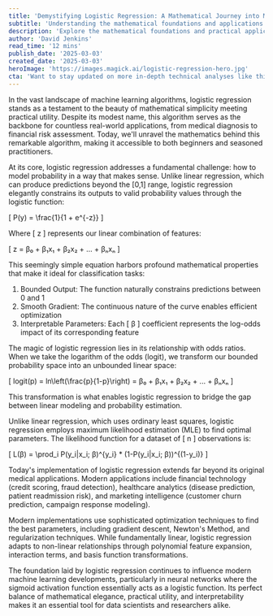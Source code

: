 ```yaml
---
title: 'Demystifying Logistic Regression: A Mathematical Journey into Machine Learning''s Most Elegant Algorithm'
subtitle: 'Understanding the mathematical foundations and applications of logistic regression in machine learning'
description: 'Explore the mathematical foundations and practical applications of logistic regression, one of machine learning''s most fundamental algorithms. This comprehensive guide reveals how this elegant statistical method transforms complex probability calculations into actionable insights, with real-world examples and step-by-step explanations.'
author: 'David Jenkins'
read_time: '12 mins'
publish_date: '2025-03-03'
created_date: '2025-03-03'
heroImage: 'https://images.magick.ai/logistic-regression-hero.jpg'
cta: 'Want to stay updated on more in-depth technical analyses like this? Follow us on LinkedIn for regular insights into machine learning, data science, and advanced analytics that can transform your understanding of modern algorithms.'
---
```


In the vast landscape of machine learning algorithms, logistic regression stands as a testament to the beauty of mathematical simplicity meeting practical utility. Despite its modest name, this algorithm serves as the backbone for countless real-world applications, from medical diagnosis to financial risk assessment. Today, we'll unravel the mathematics behind this remarkable algorithm, making it accessible to both beginners and seasoned practitioners.

At its core, logistic regression addresses a fundamental challenge: how to model probability in a way that makes sense. Unlike linear regression, which can produce predictions beyond the \[0,1\] range, logistic regression elegantly constrains its outputs to valid probability values through the logistic function:

\[ P(y) = \frac{1}{1 + e^{-z}} \]

Where \[ z \] represents our linear combination of features:

\[ z = β₀ + β₁x₁ + β₂x₂ + ... + βₙxₙ \]

This seemingly simple equation harbors profound mathematical properties that make it ideal for classification tasks:

1. Bounded Output: The function naturally constrains predictions between 0 and 1
2. Smooth Gradient: The continuous nature of the curve enables efficient optimization
3. Interpretable Parameters: Each \[ β \] coefficient represents the log-odds impact of its corresponding feature

The magic of logistic regression lies in its relationship with odds ratios. When we take the logarithm of the odds (logit), we transform our bounded probability space into an unbounded linear space:

\[ logit(p) = ln\left(\frac{p}{1-p}\right) = β₀ + β₁x₁ + β₂x₂ + ... + βₙxₙ \]

This transformation is what enables logistic regression to bridge the gap between linear modeling and probability estimation.

Unlike linear regression, which uses ordinary least squares, logistic regression employs maximum likelihood estimation (MLE) to find optimal parameters. The likelihood function for a dataset of \[ n \] observations is:

\[ L(β) = \prod_i P(y_i|x_i; β)^{y_i} * (1-P(y_i|x_i; β))^{(1-y_i)} \]

Today's implementation of logistic regression extends far beyond its original medical applications. Modern applications include financial technology (credit scoring, fraud detection), healthcare analytics (disease prediction, patient readmission risk), and marketing intelligence (customer churn prediction, campaign response modeling).

Modern implementations use sophisticated optimization techniques to find the best parameters, including gradient descent, Newton's Method, and regularization techniques. While fundamentally linear, logistic regression adapts to non-linear relationships through polynomial feature expansion, interaction terms, and basis function transformations.

The foundation laid by logistic regression continues to influence modern machine learning developments, particularly in neural networks where the sigmoid activation function essentially acts as a logistic function. Its perfect balance of mathematical elegance, practical utility, and interpretability makes it an essential tool for data scientists and researchers alike.